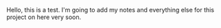 Hello, this is a test. I'm going to add my notes and everything else for this project on here very soon.
